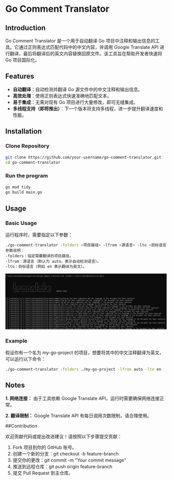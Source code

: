 # Go Comment Translator

## Introduction

Go Comment Translator 是一个用于自动翻译 Go 项目中注释和输出信息的工具。它通过正则表达式匹配代码中的中文内容，并调用 Google Translate API 进行翻译，最后将翻译后的英文内容替换回原文件。该工具旨在帮助开发者快速将 Go 项目国际化。

## Features

- **自动翻译**：自动检测并翻译 Go 源文件中的中文注释和输出信息。
- **高效处理**：使用正则表达式快速准确地匹配文本。
- **易于集成**：无需对现有 Go 项目进行大量修改，即可无缝集成。
- **多线程支持（即将推出）**：下一个版本将支持多线程，进一步提升翻译速度和性能。

## Installation

### Clone Repository

```bash
git clone https://github.com/your-username/go-comment-translator.git
cd go-comment-translator
```

### Run the program
```bash
go mod tidy
go build main.go
```

## Usage

### Basic Usage

运行程序时，需要指定以下参数：
```bash
./go-comment-translator -folders <项目路径> -lfrom <源语言> -lto <目标语言>
参数说明：
-folders：指定需要翻译的项目路径。
-lfrom：源语言（默认为 auto，表示自动检测语言）。
-lto：目标语言（例如 en 表示翻译为英文）。
```

![set](./images/103350.png)

### Example

假设你有一个名为 my-go-project 的项目，想要将其中的中文注释翻译为英文，可以运行以下命令：
```bash
./go-comment-translator -folders ./my-go-project -lfrom auto -lto en
```

## Notes

**1. 网络连接：** 由于工具依赖 Google Translate API，运行时需要确保网络连接正常。

**2. 翻译限制：** Google Translate API 有每日调用次数限制，请合理使用。

##Contribution

欢迎贡献代码或提出改进建议！请按照以下步骤提交贡献：

1. Fork 项目到你的 GitHub 账号。
2. 创建一个新的分支：git checkout -b feature-branch
3. 提交你的更改：git commit -m "Your commit message"
4. 推送到远程仓库：git push origin feature-branch
5. 提交 Pull Request 到主仓库。
